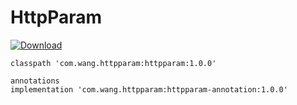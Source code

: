 # HttpParam #
[ ![Download](https://api.bintray.com/packages/kingwang666/maven/httpparam/images/download.svg?version=1.0.0) ](https://bintray.com/kingwang666/maven/httpparam/1.0.0/link)

    
    classpath 'com.wang.httpparam:httpparam:1.0.0'  
     
    annotations 
    implementation 'com.wang.httpparam:httpparam-annotation:1.0.0'